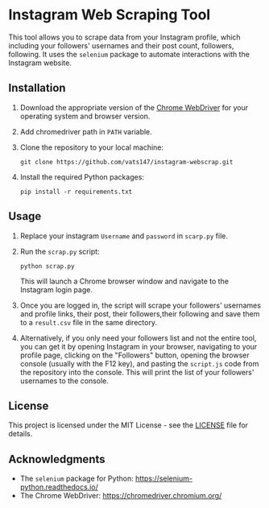 # Instagram Web Scraping Tool

This tool allows you to scrape data from your Instagram profile, which including your followers' usernames and their post count, followers, following. It uses the `selenium` package to automate interactions with the Instagram website.

## Installation

1. Download the appropriate version of the [Chrome WebDriver](https://chromedriver.chromium.org/downloads) for your operating system and browser version.

2. Add chromedriver path in `PATH` variable.

3. Clone the repository to your local machine:
   ```
   git clone https://github.com/vats147/instagram-webscrap.git
   ```

4. Install the required Python packages:
   ```
   pip install -r requirements.txt
   ```

## Usage

1. Replace your instagram `Username` and `password` in `scarp.py` file.

2. Run the `scrap.py` script:
   ```
   python scrap.py
   ```

   This will launch a Chrome browser window and navigate to the Instagram login page.

3. Once you are logged in, the script will scrape your followers' usernames and profile links, their post, their followers,their following  and save them to a  `result.csv`  file in the same directory.

4. Alternatively, if you only need your followers list and not the entire tool, you can get it by opening Instagram in your browser, navigating to your profile page, clicking on the "Followers" button, opening the browser console (usually with the F12 key), and pasting the `script.js` code from the repository into the console. This will print the list of your followers' usernames to the console.

## License

This project is licensed under the MIT License - see the [LICENSE](LICENSE) file for details.

## Acknowledgments

* The `selenium` package for Python: https://selenium-python.readthedocs.io/
* The Chrome WebDriver: https://chromedriver.chromium.org/
